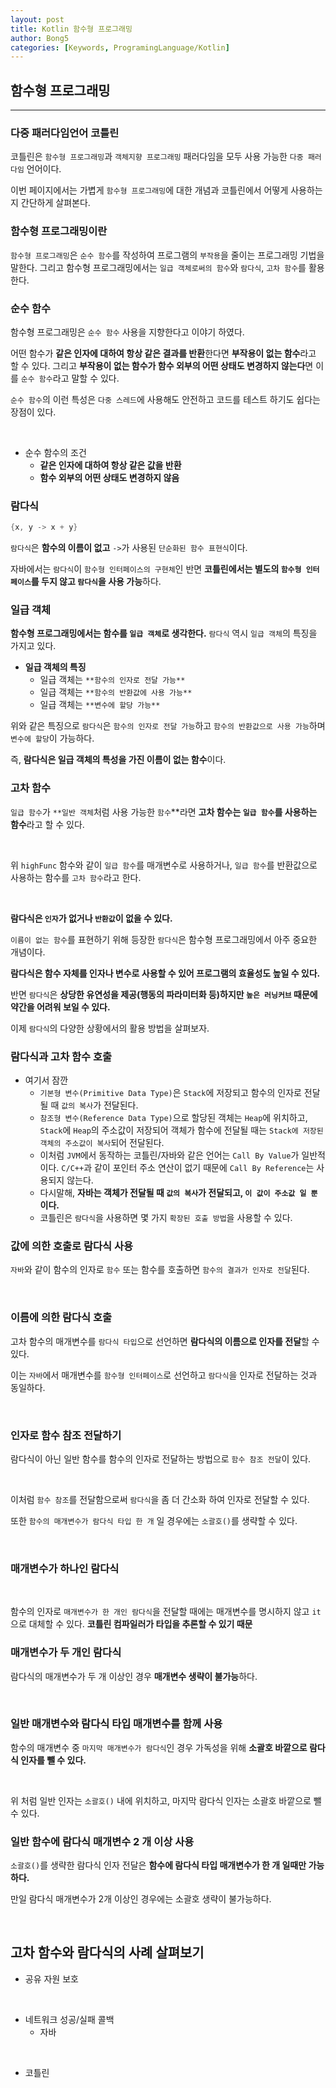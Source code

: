 ```yaml
---
layout: post
title: Kotlin 함수형 프로그래밍
author: Bong5
categories: [Keywords, ProgramingLanguage/Kotlin]
--- 
```


## 함수형 프로그래밍

---

### 다중 패러다임언어 코틀린

코틀린은 `함수형 프로그래밍`과 `객체지향 프로그래밍` 패러다임을 모두 사용 가능한 `다중 패러다임` 언어이다.

이번 페이지에서는 가볍게 `함수형 프로그래밍`에 대한 개념과 코틀린에서 어떻게 사용하는지 간단하게 살펴본다.

### 함수형 프로그래밍이란

`함수형 프로그래밍`은 `순수 함수`를 작성하여 프로그램의 `부작용`을 줄이는 프로그래밍 기법을 말한다. 그리고 함수형 프로그래밍에서는 `일급 객체로써의 함수`와 `람다식`, `고차 함수`를 활용한다.

### 순수 함수

함수형 프로그래밍은 `순수 함수` 사용을 지향한다고 이야기 하였다.

어떤 함수가 **같은 인자에 대하여 항상 같은 결과를 반환**한다면 **부작용이 없는 함수**라고 할 수 있다. 그리고 **부작용이 없는 함수가 함수 외부의 어떤 상태도 변경하지 않는다**면 이를 `순수 함수`라고 말할 수 있다.

`순수 함수`의 이런 특성은 `다중 스레드`에 사용해도 안전하고 코드를 테스트 하기도 쉽다는 장점이 있다.

<script src="https://gist.github.com/BongHoLee/96868218966adc60dc7c211775e2ab92.js"></script>
<br>

- 순수 함수의 조건
    - **같은 인자에 대하여 항상 같은 값을 반환**
    - **함수 외부의 어떤 상태도 변경하지 않음**

### 람다식

```kotlin
{x, y -> x + y}
```

`람다식`은 **함수의 이름이 없고** `->`가 사용된 `단순화된 함수 표현식`이다.

자바에서는 `람다식`이 `함수형 인터페이스의 구현체`인 반면 **코틀린에서는 별도의 `함수형 인터페이스`를 두지 않고 `람다식`을 사용 가능**하다.

### 일급 객체

**함수형 프로그래밍에서는 함수를 `일급 객체`로 생각한다.** `람다식` 역시 `일급 객체`의 특징을 가지고 있다.

- **일급 객체의 특징**
    - 일급 객체는 `**함수의 인자로 전달 가능**`
    - 일급 객체는 `**함수의 반환값에 사용 가능**`
    - 일급 객체는 `**변수에 할당 가능**`

위와 같은 특징으로 `람다식`은 `함수의 인자로 전달 가능`하고 `함수의 반환값으로 사용 가능`하며 `변수에 할당`이 가능하다.

즉, **람다식은 일급 객체의 특성을 가진 이름이 없는 함수**이다.

### 고차 함수

`일급 함수`가 `**일반 객체`처럼 사용 가능한 `함수`**라면 **고차 함수는 `일급 함수`를 사용하는 함수**라고 할 수 있다.

<script src="https://gist.github.com/BongHoLee/88c21628cf8bbeeed81419333cd307aa.js"></script>
<br>


위 `highFunc` 함수와 같이 `일급 함수`를 매개변수로 사용하거나, `일급 함수`를 반환값으로 사용하는 함수를 `고차 함수`라고 한다.

<script src="https://gist.github.com/BongHoLee/9bd36c3eac91391f3cf1ad5a537fe495.js"></script>
<br>


**람다식은 `인자`가 없거나 `반환값`이 없을 수 있다.**

`이름이 없는 함수`를 표현하기 위해 등장한 `람다식`은 함수형 프로그래밍에서 아주 중요한 개념이다.

**람다식은 함수 자체를 인자나 변수로 사용할 수 있어 프로그램의 효율성도 높일 수 있다.**

반면 `람다식`은 **상당한 유연성을 제공(행동의 파라미터화 등)하지만 `높은 러닝커브` 때문에 약간을 어려워 보일 수 있다.**

이제 `람다식`의 다양한 상황에서의 활용 방법을 살펴보자.

### 람다식과 고차 함수 호출

- 여기서 잠깐
    - `기본형 변수(Primitive Data Type)`은 `Stack`에 저장되고 함수의 인자로 전달될 때 `값의 복사`가 전달된다.
    - `참조형 변수(Reference Data Type)`으로 할당된 객체는 `Heap`에 위치하고, `Stack`에 `Heap`의 주소값이 저장되어 객체가 함수에 전달될 때는 `Stack에 저장된 객체의 주소값이 복사`되어 전달된다.
    - 이처럼 `JVM`에서 동작하는 코틀린/자바와 같은 언어는 `Call By Value`가 일반적이다. `C/C++`과 같이 포인터 주소 연산이 없기 때문에 `Call By Reference`는 사용되지 않는다.
    - 다시말해, **자바는 객체가 전달될 때 `값의 복사`가 전달되고, `이 값이 주소값 일 뿐`이다.**
    - 코틀린은 `람다식`을 사용하면 몇 가지 `확장된 호출 방법`을 사용할 수 있다.


### 값에 의한 호출로 람다식 사용

`자바`와 같이 함수의 인자로 `함수` 또는 함수를 호출하면 `함수의 결과가 인자로 전달`된다.

<script src="https://gist.github.com/BongHoLee/8c909d9f8f6245a3eadb89cc76deb1fa.js"></script>
<br>


### 이름에 의한 람다식 호출

고차 함수의 매개변수를 `람다식 타입`으로 선언하면 **람다식의 이름으로 인자를 전달**할 수 있다.

이는 `자바`에서 매개변수를 `함수형 인터페이스`로 선언하고 `람다식`을 인자로 전달하는 것과 동일하다.

<script src="https://gist.github.com/BongHoLee/f2f13b71c009a453afeecf5491840b69.js"></script>
<br>


### 인자로 함수 참조 전달하기

람다식이 아닌 일반 함수를 함수의 인자로 전달하는 방법으로 `함수 참조 전달`이 있다.

<script src="https://gist.github.com/BongHoLee/06b6189b5f082ecb5444a236771468ff.js"></script>
<br>

이처럼 `함수 참조`를 전달함으로써 `람다식`을 좀 더 간소화 하여 인자로 전달할 수 있다.

또한 `함수의 매개변수가 람다식 타입 한 개` 일 경우에는 `소괄호()`를 생략할 수 있다.

<script src="https://gist.github.com/BongHoLee/e2f8eba36022da89d95c85a05c666094.js"></script>
<br>

### 매개변수가 하나인 람다식

<script src="https://gist.github.com/BongHoLee/bc3bc8f4f846c7ab7f9468f2e721afdf.js"></script>
<br>

함수의 인자로 `매개변수가 한 개인 람다식`을 전달할 때에는 매개변수를 명시하지 않고 `it`으로 대체할 수 있다. **코틀린 컴파일러가 타입을 추론할 수 있기 때문**

### 매개변수가 두 개인 람다식

람다식의 매개변수가 두 개 이상인 경우 **매개변수 생략이 불가능**하다.

<script src="https://gist.github.com/BongHoLee/e9bb77b5d45717c10a6b07ce6f9598a9.js"></script>
<br>

### 일반 매개변수와 람다식 타입 매개변수를 함께 사용

함수의 매개변수 중 `마지막 매개변수가 람다식`인 경우 가독성을 위해 **소괄호 바깥으로 람다식 인자를 뺄 수 있다.**

<script src="https://gist.github.com/BongHoLee/17baf968363d96348532b31c87c139f3.js"></script>
<br>

위 처럼 일반 인자는 `소괄호()` 내에 위치하고, 마지막 람다식 인자는 소괄호 바깥으로 뺄 수 있다.

### 일반 함수에 람다식 매개변수 2 개 이상 사용

`소괄호()`를 생략한 람다식 인자 전달은 **함수에 람다식 타입 매개변수가 한 개 일때만 가능하다.**

만일 람다식 매개변수가 2개 이상인 경우에는 소괄호 생략이 불가능하다.

<script src="https://gist.github.com/BongHoLee/3ba5e2a1f731cec7d7d9b9b39aed2e20.js"></script>
<br>

## 고차 함수와 람다식의 사례 살펴보기



- 공유 자원 보호

<script src="https://gist.github.com/BongHoLee/8308453f520bd626bfdd3ecd143539e5.js"></script>
<br>

- 네트워크 성공/실패 콜백
    - 자바

<script src="https://gist.github.com/BongHoLee/cd6f7636779fb176aa11e59a0ac2c542.js"></script>
<br>

- 코틀린

<script src="https://gist.github.com/BongHoLee/53031f374bdbeaae1d496ce493a2179a.js"></script>
